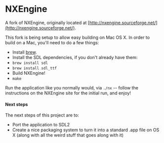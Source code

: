 # NXEngine
A fork of NXEngine, originally located at [http://nxengine.sourceforge.net/](http://nxengine.sourceforge.net/).

This fork is being setup to allow easy building on Mac OS X.  In order to build on a Mac, you'll need to do a few things:
* Install [brew](https://github.com/Homebrew/homebrew).
* Install the SDL dependencies, if you don't already have them:
 * `brew install sdl`
 * `brew install sdl_ttf`
* Build NXEngine!
 * `make`

Run the application like you normally would, via `./nx` -- follow the instructions on the NXEngine site for the initial run, and enjoy!


#### Next steps

The next steps of this project are to:
* Port the application to SDL2
* Create a nice packaging system to turn it into a standard .app file on OS X (along with all the weird stuff that goes along with it)